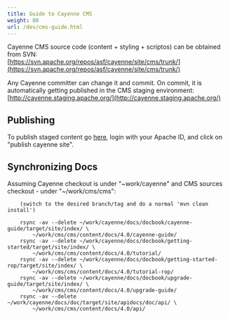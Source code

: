 ```yaml
---
title: Guide to Cayenne CMS
weight: 80
url: /dev/cms-guide.html
---
```


Cayenne CMS source code (content + styling + scriptos) can be obtained from SVN:  
[https://svn.apache.org/repos/asf/cayenne/site/cms/trunk/](https://svn.apache.org/repos/asf/cayenne/site/cms/trunk/)

Any Cayenne committer can change it and commit. On commit, it is automatically getting published in the CMS staging environment:  
[http://cayenne.staging.apache.org/](http://cayenne.staging.apache.org/)

<div class="pb-3"><!-- gap 3rem --></div>


## Publishing

To publish staged content go [here](https://cms.apache.org/cayenne/), login with your Apache ID, and click on "publish cayenne site".

<div class="pb-3"><!-- gap 3rem --></div>


## Synchronizing Docs

Assuming Cayenne checkout is under "~work/cayenne" and CMS sources checkout - under "~/work/cms/cms":

        (switch to the desired branch/tag and do a normal 'mvn clean install')

        rsync -av --delete ~/work/cayenne/docs/docbook/cayenne-guide/target/site/index/ \
            ~/work/cms/cms/content/docs/4.0/cayenne-guide/
        rsync -av --delete ~/work/cayenne/docs/docbook/getting-started/target/site/index/ \
            ~/work/cms/cms/content/docs/4.0/tutorial/
        rsync -av --delete ~/work/cayenne/docs/docbook/getting-started-rop/target/site/index/ \
            ~/work/cms/cms/content/docs/4.0/tutorial-rop/
        rsync -av --delete ~/work/cayenne/docs/docbook/upgrade-guide/target/site/index/ \
            ~/work/cms/cms/content/docs/4.0/upgrade-guide/
        rsync -av --delete ~/work/cayenne/docs/doc/target/site/apidocs/doc/api/ \
            ~/work/cms/cms/content/docs/4.0/api/